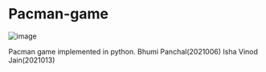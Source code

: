 # Pacman-game
![image](https://user-images.githubusercontent.com/83329730/144165991-4be09484-64e7-48d6-a2bb-e9e6e5baac66.png)


Pacman game implemented in python.
Bhumi Panchal(2021006)
Isha Vinod Jain(2021013)
